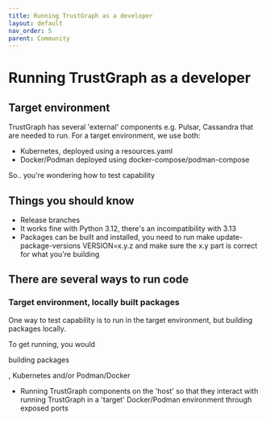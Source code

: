 ```yaml
---
title: Running TrustGraph as a developer
layout: default
nav_order: 5
parent: Community
---
```


# Running TrustGraph as a developer

## Target environment

TrustGraph has several 'external' components e.g. Pulsar, Cassandra that are
needed to run.  For a target environment, we use both:

- Kubernetes, deployed using a resources.yaml
- Docker/Podman deployed using docker-compose/podman-compose

So.. you're wondering how to test capability

## Things you should know

- Release branches
- It works fine with Python 3.12, there's an incompatibility with 3.13
- Packages can be built and installed, you need to run
  make update-package-versions VERSION=x.y.z
  and make sure the x.y part is correct for what you're building

## There are several ways to run code

### Target environment, locally built packages

One way to test capability is to run in the target environment, but building
packages locally.

To get running, you would 

building packages


, Kubernetes and/or Podman/Docker



- Running TrustGraph components on the 'host' so that they interact
  with running TrustGraph in a 'target' Docker/Podman environment through
  exposed ports

